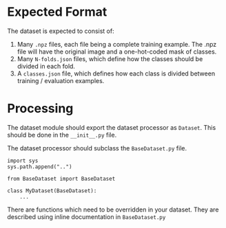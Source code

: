 # Expected Format

The dataset is expected to consist of:

1. Many `.npz` files, each file being a complete training example.  The .npz file will have the original image and a one-hot-coded mask of classes.
2. Many `N-folds.json` files, which define how the classes should be divided in each fold.
3. A `classes.json` file, which defines how each class is divided between training / evaluation examples.

# Processing

The dataset module should export the dataset processor as `Dataset`.  This should be done in the `__init__.py` file.

The dataset processor should subclass the `BaseDataset.py` file.

```
import sys
sys.path.append("..")

from BaseDataset import BaseDataset

class MyDataset(BaseDataset):
    ...
```

There are functions which need to be overridden in your dataset.  They are described using inline documentation in `BaseDataset.py`
